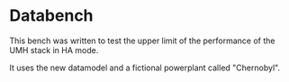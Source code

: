# Databench

This bench was written to test the upper limit of the performance of the UMH stack in HA mode.

It uses the new datamodel and a fictional powerplant called "Chernobyl".
